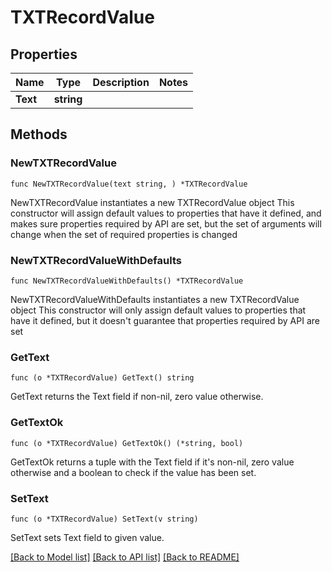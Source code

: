 # TXTRecordValue

## Properties

Name | Type | Description | Notes
------------ | ------------- | ------------- | -------------
**Text** | **string** |  | 

## Methods

### NewTXTRecordValue

`func NewTXTRecordValue(text string, ) *TXTRecordValue`

NewTXTRecordValue instantiates a new TXTRecordValue object
This constructor will assign default values to properties that have it defined,
and makes sure properties required by API are set, but the set of arguments
will change when the set of required properties is changed

### NewTXTRecordValueWithDefaults

`func NewTXTRecordValueWithDefaults() *TXTRecordValue`

NewTXTRecordValueWithDefaults instantiates a new TXTRecordValue object
This constructor will only assign default values to properties that have it defined,
but it doesn't guarantee that properties required by API are set

### GetText

`func (o *TXTRecordValue) GetText() string`

GetText returns the Text field if non-nil, zero value otherwise.

### GetTextOk

`func (o *TXTRecordValue) GetTextOk() (*string, bool)`

GetTextOk returns a tuple with the Text field if it's non-nil, zero value otherwise
and a boolean to check if the value has been set.

### SetText

`func (o *TXTRecordValue) SetText(v string)`

SetText sets Text field to given value.



[[Back to Model list]](../README.md#documentation-for-models) [[Back to API list]](../README.md#documentation-for-api-endpoints) [[Back to README]](../README.md)


